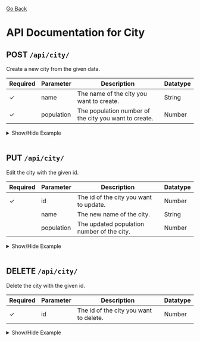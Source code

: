 [Go Back](./README.md)

# API Documentation for City

## POST `/api/city/`

Create a new city from the given data.

| Required | Parameter  | Description                                           | Datatype |
| -------- | ---------- | ----------------------------------------------------- | -------- |
| ✓        | name       | The name of the city you want to create.              | String   |
| ✓        | population | The population number of the city you want to create. | Number   |

<details>
<summary>Show/Hide Example</summary>

Send a POST request to `/api/city/` with the following body:

```json
{
	"name": "Gothenburg",
	"population": 579000
}
```

Response:

```json
{
	"success": true,
	"error": "",
	"data": {
		"cityID": 1,
		"cityName": "Gothenburg",
		"cityPopulation": 579000,
		"updatedAt": "1970-01-01T00:00:00.000Z",
		"createdAt": "1970-01-01T00:00:00.000Z"
	}
}
```

</details>
<br>

## PUT `/api/city/`

Edit the city with the given id.

| Required | Parameter  | Description                                | Datatype |
| -------- | ---------- | ------------------------------------------ | -------- |
| ✓        | id         | The id of the city you want to update.     | Number   |
|          | name       | The new name of the city.                  | String   |
|          | population | The updated population number of the city. | Number   |

<details>
<summary>Show/Hide Example</summary>

Send a PUT request to `/api/city/` with the following body:

```json
{
	"id": 1,
	"name": "Gothenburg",
	"population": 615000
}
```

Response:

```json
{
	"success": true,
	"error": "",
	"data": {
		"cityID": 1,
		"cityName": "Gothenburg",
		"cityPopulation": 615000,
		"createdAt": "1970-01-01T00:00:00.000Z",
		"updatedAt": "1970-01-01T00:00:00.000Z"
	}
}
```

</details>
<br>

## DELETE `/api/city/`

Delete the city with the given id.

| Required | Parameter | Description                            | Datatype |
| -------- | --------- | -------------------------------------- | -------- |
| ✓        | id        | The id of the city you want to delete. | Number   |

<details>
<summary>Show/Hide Example</summary>

Send a DELETE request to `/api/city/` with the following body:

```json
{
	"id": 1
}
```

Response:

```json
{
	"success": true,
	"error": "",
	"data": 1
}
```

</details>
